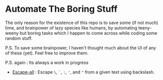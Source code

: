 # Automate The Boring Stuff

The only reason for the existence of this repo is to save some (if not much) time, and brainpower of lazy species like humans, by automating teeny-weeny but boring tasks which I happen to come across while coding some random stuff.

P.S. To save some brainpower, I haven't thought much about the UI of any of these (yet). Feel free to improve them.

P.S. again : Its always a work in progress

- [Escape-all](https://github.com/deutranium/Automate-the-boring-stuff/Escape-all) : Escape `\`, `` ` ``, `:`, `'`, and `"` from a given text using backslash.
